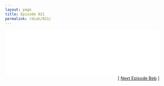 ```yaml
---
layout: page
title: Episode 021
permalink: /diah/021/
---
```


<iframe allowfullscreen="true" frameborder="0" style="width:100%;" marginheight="0" marginwidth="0" mozallowfullscreen="true" scrolling="NO" src="//gdriveplayer.us/embed2.php?link=k8O4iOwfh28LMlYbrGYPaALYuhpcWz4Gfg9A0K3YneTPN1les7Tch72Cxu8lTLcZzpWtC5ftu5WLX4WZbLpVxF8Sptlki3lIsJIhr5s2tqpmd3KjSEcvceh%252BUehyG12Xc8Jx%252FeKxL%252Fsrnc6WlqjFYdM1pAciHcn5z2IdeLsYUepGe0OYnS%252FJN14xbyvYZeQW9uvmH%252F7towkJ5n9KyHkGDR&amp;no_adult=yes" webkitallowfullscreen="true"></iframe>

<div align="right">[ <a href="/diah/022/">Next Episode Beb</a> ]</div>

